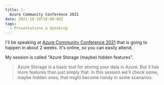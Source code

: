 ```yaml
---
title: |-
  Azure Community Conference 2021
date: 2021-10-10T18:08:00Z
tags:
  - Presentations & Speaking
---
```

I'll be speaking at [Azure Community Conference 2021][1] that is going to happen in about 2 weeks. It's online, so you can easily attend.

<!-- excerpt -->

My session is called "Azure Storage (maybe) hidden features".

> Azure Storage is a basic tool for storing your data in Azure. But it has more features than just simply that. In this session we'll check some, maybe hidden ones, that might become handy in some scenarios.

[1]: https://azconf.dev/